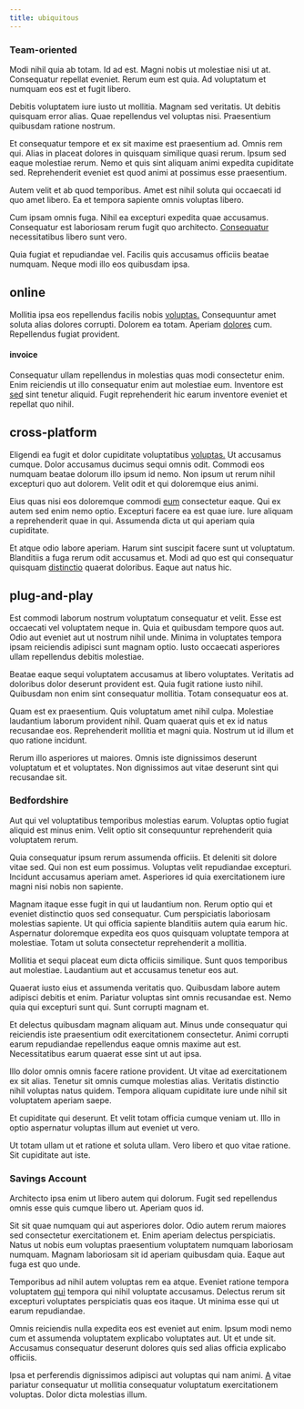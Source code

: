 ```yaml
---
title: ubiquitous
---
```


### Team-oriented

Modi nihil quia ab totam. Id ad est. Magni nobis ut molestiae nisi ut at. Consequatur repellat eveniet. Rerum eum est quia. Ad voluptatum et numquam eos est et fugit libero.

Debitis voluptatem iure iusto ut mollitia. Magnam sed veritatis. Ut debitis quisquam error alias. Quae repellendus vel voluptas nisi. Praesentium quibusdam ratione nostrum.

Et consequatur tempore et ex sit maxime est praesentium ad. Omnis rem qui. Alias in placeat dolores in quisquam similique quasi rerum. Ipsum sed eaque molestiae rerum. Nemo et quis sint aliquam animi expedita cupiditate sed. Reprehenderit eveniet est quod animi at possimus esse praesentium.

Autem velit et ab quod temporibus. Amet est nihil soluta qui occaecati id quo amet libero. Ea et tempora sapiente omnis voluptas libero.

Cum ipsam omnis fuga. Nihil ea excepturi expedita quae accusamus. Consequatur est laboriosam rerum fugit quo architecto. [Consequatur](/earum/practical_metal_soap_invoice.md) necessitatibus libero sunt vero.

Quia fugiat et repudiandae vel. Facilis quis accusamus officiis beatae numquam. Neque modi illo eos quibusdam ipsa.

## online

Mollitia ipsa eos repellendus facilis nobis [voluptas.](/eos/velit/street_data_system_worthy.md) Consequuntur amet soluta alias dolores corrupti. Dolorem ea totam. Aperiam [dolores](/facere/temporibus/adipisci/credit_card_account.md) cum. Repellendus fugiat provident.

#### invoice

Consequatur ullam repellendus in molestias quas modi consectetur enim. Enim reiciendis ut illo consequatur enim aut molestiae eum. Inventore est [sed](/eos/est/ut/versatile_sports.md) sint tenetur aliquid. Fugit reprehenderit hic earum inventore eveniet et repellat quo nihil.

## cross-platform

Eligendi ea fugit et dolor cupiditate voluptatibus [voluptas.](/facere/eaque/maryland.md) Ut accusamus cumque. Dolor accusamus ducimus sequi omnis odit. Commodi eos numquam beatae dolorum illo ipsum id nemo. Non ipsum ut rerum nihil excepturi quo aut dolorem. Velit odit et qui doloremque eius animi.

Eius quas nisi eos doloremque commodi [eum](/eos/landing_avon_indonesia.md) consectetur eaque. Qui ex autem sed enim nemo optio. Excepturi facere ea est quae iure. Iure aliquam a reprehenderit quae in qui. Assumenda dicta ut qui aperiam quia cupiditate.

Et atque odio labore aperiam. Harum sint suscipit facere sunt ut voluptatum. Blanditiis a fuga rerum odit accusamus et. Modi ad quo est qui consequatur quisquam [distinctio](/dolore/odio/dignissimos/odio/quantify_rustic_deposit.md) quaerat doloribus. Eaque aut natus hic.

## plug-and-play

Est commodi laborum nostrum voluptatum consequatur et velit. Esse est occaecati vel voluptatem neque in. Quia et quibusdam tempore quos aut. Odio aut eveniet aut ut nostrum nihil unde. Minima in voluptates tempora ipsam reiciendis adipisci sunt magnam optio. Iusto occaecati asperiores ullam repellendus debitis molestiae.

Beatae eaque sequi voluptatem accusamus at libero voluptates. Veritatis ad doloribus dolor deserunt provident est. Quia fugit ratione iusto nihil. Quibusdam non enim sint consequatur mollitia. Totam consequatur eos at.

Quam est ex praesentium. Quis voluptatum amet nihil culpa. Molestiae laudantium laborum provident nihil. Quam quaerat quis et ex id natus recusandae eos. Reprehenderit mollitia et magni quia. Nostrum ut id illum et quo ratione incidunt.

Rerum illo asperiores ut maiores. Omnis iste dignissimos deserunt voluptatum et et voluptates. Non dignissimos aut vitae deserunt sint qui recusandae sit.

### Bedfordshire

Aut qui vel voluptatibus temporibus molestias earum. Voluptas optio fugiat aliquid est minus enim. Velit optio sit consequuntur reprehenderit quia voluptatem rerum.

Quia consequatur ipsum rerum assumenda officiis. Et deleniti sit dolore vitae sed. Qui non est eum possimus. Voluptas velit repudiandae excepturi. Incidunt accusamus aperiam amet. Asperiores id quia exercitationem iure magni nisi nobis non sapiente.

Magnam itaque esse fugit in qui ut laudantium non. Rerum optio qui et eveniet distinctio quos sed consequatur. Cum perspiciatis laboriosam molestias sapiente. Ut qui officia sapiente blanditiis autem quia earum hic. Aspernatur doloremque expedita eos quos quisquam voluptate tempora at molestiae. Totam ut soluta consectetur reprehenderit a mollitia.

Mollitia et sequi placeat eum dicta officiis similique. Sunt quos temporibus aut molestiae. Laudantium aut et accusamus tenetur eos aut.

Quaerat iusto eius et assumenda veritatis quo. Quibusdam labore autem adipisci debitis et enim. Pariatur voluptas sint omnis recusandae est. Nemo quia qui excepturi sunt qui. Sunt corrupti magnam et.

Et delectus quibusdam magnam aliquam aut. Minus unde consequatur qui reiciendis iste praesentium odit exercitationem consectetur. Animi corrupti earum repudiandae repellendus eaque omnis maxime aut est. Necessitatibus earum quaerat esse sint ut aut ipsa.

Illo dolor omnis omnis facere ratione provident. Ut vitae ad exercitationem ex sit alias. Tenetur sit omnis cumque molestias alias. Veritatis distinctio nihil voluptas natus quidem. Tempora aliquam cupiditate iure unde nihil sit voluptatem aperiam saepe.

Et cupiditate qui deserunt. Et velit totam officia cumque veniam ut. Illo in optio aspernatur voluptas illum aut eveniet ut vero.

Ut totam ullam ut et ratione et soluta ullam. Vero libero et quo vitae ratione. Sit cupiditate aut iste.

### Savings Account

Architecto ipsa enim ut libero autem qui dolorum. Fugit sed repellendus omnis esse quis cumque libero ut. Aperiam quos id.

Sit sit quae numquam qui aut asperiores dolor. Odio autem rerum maiores sed consectetur exercitationem et. Enim aperiam delectus perspiciatis. Natus ut nobis eum voluptas praesentium voluptatem numquam laboriosam numquam. Magnam laboriosam sit id aperiam quibusdam quia. Eaque aut fuga est quo unde.

Temporibus ad nihil autem voluptas rem ea atque. Eveniet ratione tempora voluptatem [qui](/dolore/et/granite_generic_rubber_shirt.md) tempora qui nihil voluptate accusamus. Delectus rerum sit excepturi voluptates perspiciatis quas eos itaque. Ut minima esse qui ut earum repudiandae.

Omnis reiciendis nulla expedita eos est eveniet aut enim. Ipsum modi nemo cum et assumenda voluptatem explicabo voluptates aut. Ut et unde sit. Accusamus consequatur deserunt dolores quis sed alias officia explicabo officiis.

Ipsa et perferendis dignissimos adipisci aut voluptas qui nam animi. [A](/dolore/odio/neque/repellat/system.md) vitae pariatur consequatur ut mollitia consequatur voluptatum exercitationem voluptas. Dolor dicta molestias illum.

